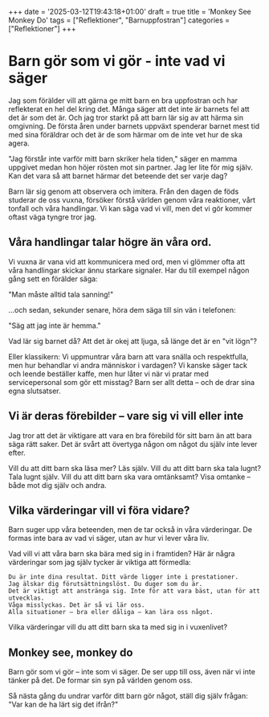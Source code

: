 +++
date = '2025-03-12T19:43:18+01:00'
draft = true
title = 'Monkey See Monkey Do'
tags = ["Reflektioner", "Barnuppfostran"]
categories = ["Reflektioner"]
+++

# Barn gör som vi gör - inte vad vi säger
Jag som förälder vill att gärna ge mitt barn en bra uppfostran och har reflekterat en hel del kring det. Många säger att det inte är barnets fel att det är som det är. Och jag tror starkt på att barn lär sig av att härma sin omgivning. De första åren under barnets uppväxt spenderar barnet mest tid med sina föräldrar och det är de som härmar om de inte vet hur de ska agera.

"Jag förstår inte varför mitt barn skriker hela tiden," säger en mamma uppgivet medan hon höjer rösten mot sin partner. Jag ler lite för mig själv. Kan det vara så att barnet härmar det beteende det ser varje dag?

Barn lär sig genom att observera och imitera. Från den dagen de föds studerar de oss vuxna, försöker förstå världen genom våra reaktioner, vårt tonfall och våra handlingar. Vi kan säga vad vi vill, men det vi gör kommer oftast väga tyngre tror jag.

## Våra handlingar talar högre än våra ord.
Vi vuxna är vana vid att kommunicera med ord, men vi glömmer ofta att våra handlingar skickar ännu starkare signaler. Har du till exempel någon gång sett en förälder säga:

"Man måste alltid tala sanning!"

…och sedan, sekunder senare, höra dem säga till sin vän i telefonen:

"Säg att jag inte är hemma."

Vad lär sig barnet då? Att det är okej att ljuga, så länge det är en "vit lögn"?

Eller klassikern: Vi uppmuntrar våra barn att vara snälla och respektfulla, men hur behandlar vi andra människor i vardagen? Vi kanske säger tack och leende beställer kaffe, men hur låter vi när vi pratar med servicepersonal som gör ett misstag? Barn ser allt detta – och de drar sina egna slutsatser.

## Vi är deras förebilder – vare sig vi vill eller inte
Jag tror att det är viktigare att vara en bra förebild för sitt barn än att bara säga rätt saker. Det är svårt att övertyga någon om något du själv inte lever efter.

Vill du att ditt barn ska läsa mer? Läs själv.
Vill du att ditt barn ska tala lugnt? Tala lugnt själv.
Vill du att ditt barn ska vara omtänksamt? Visa omtanke – både mot dig själv och andra.

## Vilka värderingar vill vi föra vidare?
Barn suger upp våra beteenden, men de tar också in våra värderingar. De formas inte bara av vad vi säger, utan av hur vi lever våra liv.

Vad vill vi att våra barn ska bära med sig in i framtiden? Här är några värderingar som jag själv tycker är viktiga att förmedla:

    Du är inte dina resultat. Ditt värde ligger inte i prestationer.
    Jag älskar dig förutsättningslöst. Du duger som du är.
    Det är viktigt att anstränga sig. Inte för att vara bäst, utan för att utvecklas.
    Våga misslyckas. Det är så vi lär oss.
    Alla situationer – bra eller dåliga – kan lära oss något.

Vilka värderingar vill du att ditt barn ska ta med sig in i vuxenlivet?

## Monkey see, monkey do

Barn gör som vi gör – inte som vi säger. De ser upp till oss, även när vi inte tänker på det. De formar sin syn på världen genom oss.

Så nästa gång du undrar varför ditt barn gör något, ställ dig själv frågan:
"Var kan de ha lärt sig det ifrån?"

